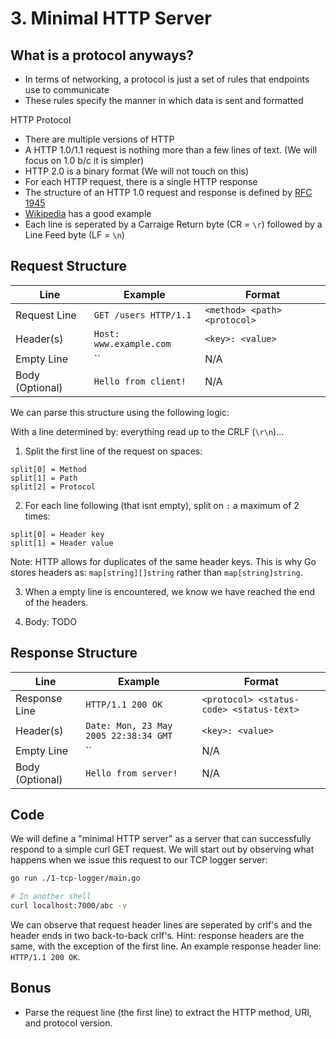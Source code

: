 # 3. Minimal HTTP Server

## What is a protocol anyways?

- In terms of networking, a protocol is just a set of rules that endpoints use to communicate
- These rules specify the manner in which data is sent and formatted

HTTP Protocol

- There are multiple versions of HTTP
- A HTTP 1.0/1.1 request is nothing more than a few lines of text. (We will focus on 1.0 b/c it is simpler)
- HTTP 2.0 is a binary format (We will not touch on this)
- For each HTTP request, there is a single HTTP response
- The structure of an HTTP 1.0 request and response is defined by [RFC 1945](https://tools.ietf.org/html/rfc1945)
- [Wikipedia](https://en.wikipedia.org/wiki/Hypertext_Transfer_Protocol) has a good example
- Each line is seperated by a Carraige Return byte (CR = `\r`) followed by a Line Feed byte (LF = `\n`)

## Request Structure

| Line            | Example                 | Format                       |
|-----------------|-------------------------|------------------------------|
| Request Line    | `GET /users HTTP/1.1`   | `<method> <path> <protocol>` |
| Header(s)       | `Host: www.example.com` | `<key>: <value>`             |
| Empty Line      | ``                      | N/A                          |
| Body (Optional) | `Hello from client!`    | N/A                          |

We can parse this structure using the following logic:

With a line determined by: everything read up to the CRLF (`\r\n`)...

1. Split the first line of the request on spaces:

```
split[0] = Method
split[1] = Path
split[2] = Protocol
```

2. For each line following (that isnt empty), split on `:` a maximum of 2 times:

```
split[0] = Header key
split[1] = Header value
```

Note: HTTP allows for duplicates of the same header keys. This is why Go stores headers as: `map[string][]string` rather than `map[string]string`.

3. When a empty line is encountered, we know we have reached the end of the headers.

4. Body: TODO

## Response Structure

| Line            | Example                               | Format                                   |
|-----------------|---------------------------------------|------------------------------------------|
| Response Line   | `HTTP/1.1 200 OK`                     | `<protocol> <status-code> <status-text>` |
| Header(s)       | `Date: Mon, 23 May 2005 22:38:34 GMT` | `<key>: <value>`                         |
| Empty Line      | ``                                    | N/A                                      |
| Body (Optional) | `Hello from server!`                  | N/A                                      |

## Code

We will define a "minimal HTTP server" as a server that can successfully respond to a simple curl GET request. We will start out by observing what happens when we issue this request to our TCP logger server:

```sh
go run ./1-tcp-logger/main.go
```

```sh
# In another shell
curl localhost:7000/abc -v
```

We can observe that request header lines are seperated by crlf's and the header ends in two back-to-back crlf's. Hint: response headers are the same, with the exception of the first line. An example response header line: `HTTP/1.1 200 OK`.

## Bonus

- Parse the request line (the first line) to extract the HTTP method, URI, and protocol version.

